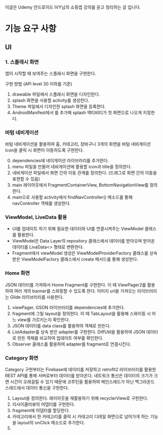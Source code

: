 이글은 Udemy 안드로이드 IVY님의 쇼핑앱 강의를 듣고 정리하는 글 입니다.

# 기능 요구 사항

## UI

### 1. 스플래시 화면
앱이 시작할 때 보여주는 스플래시 화면을 구현한다.

구현 방법 (APi level 30 이하를 기준)

1. drawable 파일에서 스플래시 화면을 디자인한다.
2. splash 화면을 사용할 activity를 생성한다.
3. Theme 파일에서 디자인한 splash 화면을 등록한다.
4. AndroidManifest에서 <activity>를 추가해 splash 액티비티가 첫 화면으로 나오게 지정한다.

### 바텀 네비게이션
바텀 네비게이션을 활용하여 홈, 카테고리, 장바구니 3개의 화면을 바텀 네비게이션 icon을 클릭 시 화면이 이동하도록 구현한다.

0. dependencies에 네이게이션 라이브러리를 추가한다.
1. menu 파일을 만들어 네비게이션에 활용할 icon과 title을 정의한다.
2. 네비게이션 파일에서 화면 간의 이동 관계를 정의한다. (드래그로 화면 간의 이동을 표현할 수 있음)
3. main 레이아웃에서 FragmentContainerView, BottomNavigationView를 정의한다.
4. main으로 사용할 activity에서 findNavController() 메소드를 통해 navController 객체를 생성한다.

### ViewModel, LiveData 활용
- UI를 업데이트 하기 위해 필요한 데이터와 UI를 연결시켜주는 ViewModel 클래스를 활용한다.
- ViewModel은 Data Layer의 repository 클래스에서 데이터를 받아오며 받아온 데이터를 LivaData<> 형태로 변환한다.
- Fragment에서 viewModel 생성은 ViewModelProviderFactory 클래스를 상속받은 ViewModelFactory 클래스에서 create 메서드를 통해 생성한다.

### Home 화면
JSON 데이터를 가져와서 Home Fragment를 구현한다. 이 때 ViewPager2를 활용하여 여러 개의 banner를 스와핑할 수 있도록 한다.
이미지 url을 가져오는 라이브러리는 Glide 라이브러리를 사용한다.

1. viewPager, GSON 라이브러리를 dependencies에 추가한다.
2. fragment에 그릴 layout을 정의한다. 이 때 TabLayout을 활용해 스와이핑 시 어느 view를 가르키는지 확인한다.
3. JSON 데이터를 data class를 활용하여 객체로 만든다.
4. ListAdapter를 상속 받은 adapter를 구현한다. DiffUtil을 활용하여 JSON 데이터로 만든 객체를 비교하여 업데이트 여부를 확인한다.
5. Observer 클래스를 활용하여 adapter를 fragment로 연결시킨다.

### Category 화면 
Category 구현부터는 Firebase에 데이터를 저장하고 retrofit2 라이브러리를 활용한 REST API를 통해 서버로부터 데이터를 받아온다.
네트워크 통신은 데이터의 크기가 크면 시간이 오래걸릴 수 있기 때문에 코루틴을 활용하여 메인스레드가 아닌 백그라운드 스레드에서 데이터 통신을 구현한다.

1. Layout을 정의한다. 레이아웃을 재활용하기 위해 recyclerView로 구현한다. 
2. 리사이클러뷰의 어댑터를 구현한다.
3. fragment에 어댑터를 할당한다.
4. 카테고리에서 한 카테고리를 클릭 시 카테고리 디테일 화면으로 넘어가게 하는 기능을 layout의 onClick 메소드로 추가한다.
5. 





